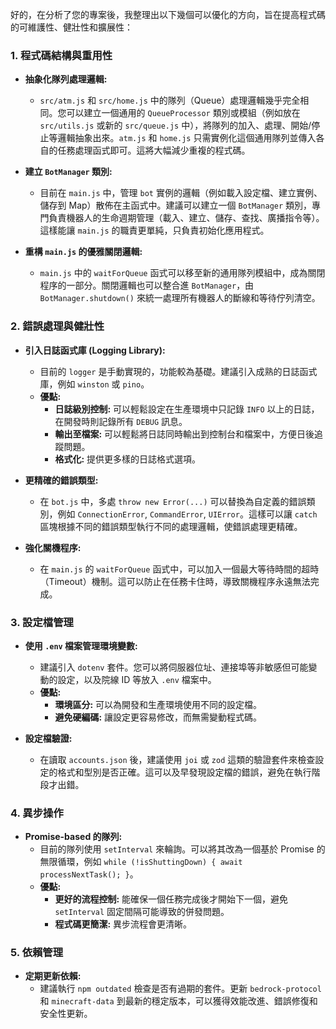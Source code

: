 好的，在分析了您的專案後，我整理出以下幾個可以優化的方向，旨在提高程式碼的可維護性、健壯性和擴展性：

### 1. 程式碼結構與重用性

*   **抽象化隊列處理邏輯:**
    *   `src/atm.js` 和 `src/home.js` 中的隊列（Queue）處理邏輯幾乎完全相同。您可以建立一個通用的 `QueueProcessor` 類別或模組（例如放在 `src/utils.js` 或新的 `src/queue.js` 中），將隊列的加入、處理、開始/停止等邏輯抽象出來。`atm.js` 和 `home.js` 只需實例化這個通用隊列並傳入各自的任務處理函式即可。這將大幅減少重複的程式碼。

*   **建立 `BotManager` 類別:**
    *   目前在 `main.js` 中，管理 `bot` 實例的邏輯（例如載入設定檔、建立實例、儲存到 Map）散佈在主函式中。建議可以建立一個 `BotManager` 類別，專門負責機器人的生命週期管理（載入、建立、儲存、查找、廣播指令等）。這樣能讓 `main.js` 的職責更單純，只負責初始化應用程式。

*   **重構 `main.js` 的優雅關閉邏輯:**
    *   `main.js` 中的 `waitForQueue` 函式可以移至新的通用隊列模組中，成為關閉程序的一部分。關閉邏輯也可以整合進 `BotManager`，由 `BotManager.shutdown()` 來統一處理所有機器人的斷線和等待佇列清空。

### 2. 錯誤處理與健壯性

*   **引入日誌函式庫 (Logging Library):**
    *   目前的 `logger` 是手動實現的，功能較為基礎。建議引入成熟的日誌函式庫，例如 `winston` 或 `pino`。
    *   **優點:**
        *   **日誌級別控制:** 可以輕鬆設定在生產環境中只記錄 `INFO` 以上的日誌，在開發時則記錄所有 `DEBUG` 訊息。
        *   **輸出至檔案:** 可以輕鬆將日誌同時輸出到控制台和檔案中，方便日後追蹤問題。
        *   **格式化:** 提供更多樣的日誌格式選項。

*   **更精確的錯誤類型:**
    *   在 `bot.js` 中，多處 `throw new Error(...)` 可以替換為自定義的錯誤類別，例如 `ConnectionError`, `CommandError`, `UIError`。這樣可以讓 `catch` 區塊根據不同的錯誤類型執行不同的處理邏輯，使錯誤處理更精確。

*   **強化關機程序:**
    *   在 `main.js` 的 `waitForQueue` 函式中，可以加入一個最大等待時間的超時（Timeout）機制。這可以防止在任務卡住時，導致關機程序永遠無法完成。

### 3. 設定檔管理

*   **使用 `.env` 檔案管理環境變數:**
    *   建議引入 `dotenv` 套件。您可以將伺服器位址、連接埠等非敏感但可能變動的設定，以及院線 ID 等放入 `.env` 檔案中。
    *   **優點:**
        *   **環境區分:** 可以為開發和生產環境使用不同的設定檔。
        *   **避免硬編碼:** 讓設定更容易修改，而無需變動程式碼。

*   **設定檔驗證:**
    *   在讀取 `accounts.json` 後，建議使用 `joi` 或 `zod` 這類的驗證套件來檢查設定的格式和型別是否正確。這可以及早發現設定檔的錯誤，避免在執行階段才出錯。

### 4. 異步操作

*   **Promise-based 的隊列:**
    *   目前的隊列使用 `setInterval` 來輪詢。可以將其改為一個基於 Promise 的無限循環，例如 `while (!isShuttingDown) { await processNextTask(); }`。
    *   **優點:**
        *   **更好的流程控制:** 能確保一個任務完成後才開始下一個，避免 `setInterval` 固定間隔可能導致的併發問題。
        *   **程式碼更簡潔:** 異步流程會更清晰。

### 5. 依賴管理

*   **定期更新依賴:**
    *   建議執行 `npm outdated` 檢查是否有過期的套件。更新 `bedrock-protocol` 和 `minecraft-data` 到最新的穩定版本，可以獲得效能改進、錯誤修復和安全性更新。

